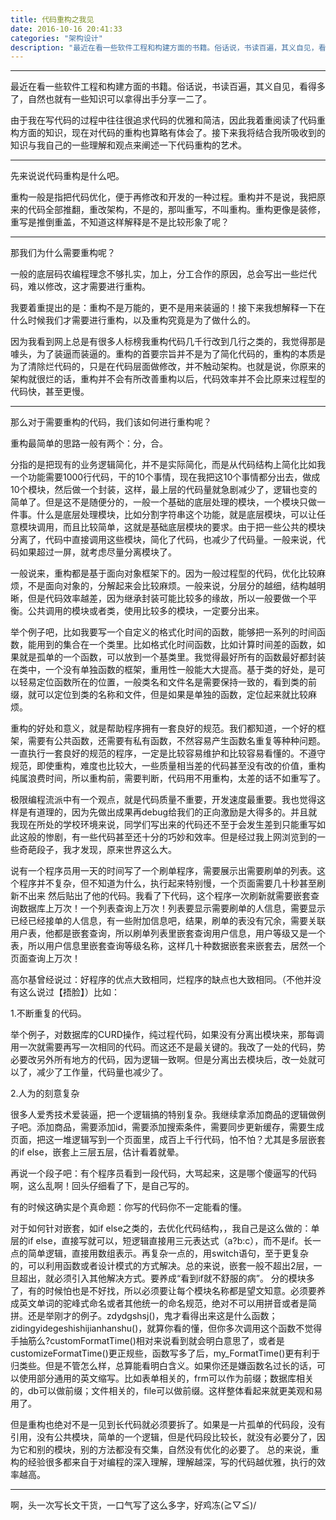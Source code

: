 ```yaml
---
title: 代码重构之我见
date: 2016-10-16 20:41:33
categories: "架构设计"
description: "最近在看一些软件工程和构建方面的书籍。俗话说，书读百遍，其义自见，看得多了，自然也就有一些知识可以拿得出手分享一二了。"
---
```


---

最近在看一些软件工程和构建方面的书籍。俗话说，书读百遍，其义自见，看得多了，自然也就有一些知识可以拿得出手分享一二了。

由于我在写代码的过程中往往很追求代码的优雅和简洁，因此我着重阅读了代码重构方面的知识，现在对代码的重构也算略有体会了。接下来我将结合我所吸收到的知识与我自己的一些理解和观点来阐述一下代码重构的艺术。

---

先来说说代码重构是什么吧。

重构一般是指把代码优化，便于再修改和开发的一种过程。重构并不是说，我把原来的代码全部推翻，重改架构，不是的，那叫重写，不叫重构。重构更像是装修，重写是推倒重盖，不知道这样解释是不是比较形象了呢？

---

那我们为什么需要重构呢？

一般的底层码农编程理念不够扎实，加上，分工合作的原因，总会写出一些烂代码，难以修改，这才需要进行重构。

我要着重提出的是：重构不是万能的，更不是用来装逼的！接下来我想解释一下在什么时候我们才需要进行重构，以及重构究竟是为了做什么的。

因为我看到网上总是有很多人标榜我重构代码几千行改到几行之类的，我觉得那是噱头，为了装逼而装逼的。重构的首要宗旨并不是为了简化代码的，重构的本质是为了清除烂代码的，只是在代码层面做修改，并不触动架构。也就是说，你原来的架构就很烂的话，重构并不会有所改善重构以后，代码效率并不会比原来过程型的代码快，甚至更慢。

---

那么对于需要重构的代码，我们该如何进行重构呢？

重构最简单的思路一般有两个：分，合。

分指的是把现有的业务逻辑简化，并不是实际简化，而是从代码结构上简化比如我一个功能需要1000行代码，干的10个事情，现在我把这10个事情都分出去，做成10个模块，然后做一个封装，这样，最上层的代码量就急剧减少了，逻辑也变的简单了。但是这不是随便分的，一般一个基础的底层处理的模块，一个模块只做一件事。什么是底层处理模块，比如分割字符串这个功能，就是底层模块，可以让任意模块调用，而且比较简单，这就是基础底层模块的要求。由于把一些公共的模块分离了，代码中直接调用这些模块，简化了代码，也减少了代码量。一般来说，代码如果超过一屏，就考虑尽量分离模块了。

一般说来，重构都是基于面向对象框架下的。因为一般过程型的代码，优化比较麻烦，不是面向对象的，分解起来会比较麻烦。一般来说，分层分的越细，结构越明晰，但是代码效率越差，因为继承封装可能比较多的缘故，所以一般要做一个平衡。公共调用的模块或者类，使用比较多的模块，一定要分出来。

举个例子吧，比如我要写一个自定义的格式化时间的函数，能够把一系列的时间函数，能用到的集合在一个类里。比如格式化时间函数，比如计算时间差的函数，如果就是孤单的一个函数，可以放到一个基类里。我觉得最好所有的函数最好都封装在类中，一个没有单独函数的框架，重用性一般能大大提高。基于类的好处，是可以轻易定位函数所在的位置，一般类名和文件名是需要保持一致的，看到类的前缀，就可以定位到类的名称和文件，但是如果是单独的函数，定位起来就比较麻烦。

重构的好处和意义，就是帮助程序拥有一套良好的规范。我们都知道，一个好的框架，需要有公共函数，还需要有私有函数，不然容易产生函数名重复等种种问题。一直执行一套良好的规范的程序，一定是比较容易维护和比较容易看懂的。不遵守规范，即使重构，难度也比较大，一些质量相当差的代码甚至没有改的价值，重构纯属浪费时间，所以重构前，需要判断，代码用不用重构，太差的话不如重写了。

极限编程流派中有一个观点，就是代码质量不重要，开发速度最重要。我也觉得这样是有道理的，因为先做出成果再debug给我们的正向激励是大得多的。并且就我现在所处的学校环境来说，同学们写出来的代码还不至于会发生差到只能重写如此这般的惨剧，有一些代码甚至还十分的巧妙和效率。但是经过我上网浏览到的一些奇葩段子，我才发现，原来世界这么大。

说有一个程序员用一天的时间写了一个刷单程序，需要展示出需要刷单的列表。这个程序并不复杂，但不知道为什么，执行起来特别慢，一个页面需要几十秒甚至刷新不出来
然后贴出了他的代码。我看了下代码，这个程序一次刷新就需要嵌套查询数据库上万次！一个列表查询上万次！列表要显示需要刷单的人信息，需要显示已经已经接单的人信息，有一些附加信息吧，结果，刷单的表没有冗余，需要关联用户表，他都是嵌套查询，所以刷单列表里嵌套查询用户信息，用户等级又是一个表，所以用户信息里嵌套查询等级名称，这样几十种数据嵌套来嵌套去，居然一个页面查询上万次！

高尔基曾经说过：好程序的优点大致相同，烂程序的缺点也大致相同。（不他并没有这么说过【捂脸】）比如：

1.不断重复的代码。

举个例子，对数据库的CURD操作，纯过程代码，如果没有分离出模块来，那每调用一次就需要再写一次相同的代码。而这还不是最关键的。我改了一处的代码，势必要改另外所有地方的代码，因为逻辑一致啊。但是分离出去模块后，改一处就可以了，减少了工作量，代码量也减少了。

2.人为的刻意复杂

很多人爱秀技术爱装逼，把一个逻辑搞的特别复杂。我继续拿添加商品的逻辑做例子吧。添加商品，需要添加id，需要添加搜索条件，需要同步更新缓存，需要生成页面，把这一堆逻辑写到一个页面里，成百上千行代码，怕不怕？尤其是多层嵌套的if else，嵌套上三层五层，估计看着就晕。

再说一个段子吧：有个程序员看到一段代码，大骂起来，这是哪个傻逼写的代码啊，这么乱啊！回头仔细看了下，是自己写的。

有的时候这确实是个真命题：你写的代码你不一定能看的懂。

对于如何针对嵌套，如if else之类的，去优化代码结构，，我自己是这么做的：单层的if else，直接写就可以，短逻辑直接用三元表达式（a?b:c），而不是if。长一点的简单逻辑，直接用数组表示。再复杂一点的，用switch语句，至于更复杂的，可以利用函数或者设计模式的方式解决。总的来说，嵌套一般不超出2层，一旦超出，就必须引入其他解决方式。要养成“看到if就不舒服的病”。
分的模块多了，有的时候怕也是不好找，所以必须要让每个模块名称都是望文知意。必须要养成英文单词的驼峰式命名或者其他统一的命名规范，绝对不可以用拼音或者是简拼。还是举刚才的例子。zdydgshsj()，鬼才看得出来这是什么函数；zidingyidegeshishijianhanshu()，就算你看的懂，但你多次调用这个函数不觉得手抽筋么?customFormatTime()相对来说看到就会明白意思了，或者是customizeFormatTime()更正规些，函数写多了后，my_FormatTime()更有利于归类些。但是不管怎么样，总算能看明白含义。如果你还是嫌函数名过长的话，可以使用部分通用的英文缩写。比如表单相关的，frm可以作为前缀；数据库相关的，db可以做前缀；文件相关的，file可以做前缀。这样整体看起来就更美观和易用了。

但是重构也绝对不是一见到长代码就必须要拆了。如果是一片孤单的代码段，没有引用，没有公共模块，简单的一个逻辑，但是代码段比较长，就没有必要分了，因为它和别的模块，别的方法都没有交集，自然没有优化的必要了。
总的来说，重构的经验很多都来自于对编程的深入理解，理解越深，写的代码越优雅，执行的效率越高。

---

啊，头一次写长文干货，一口气写了这么多字，好鸡冻\(≧▽≦)/
